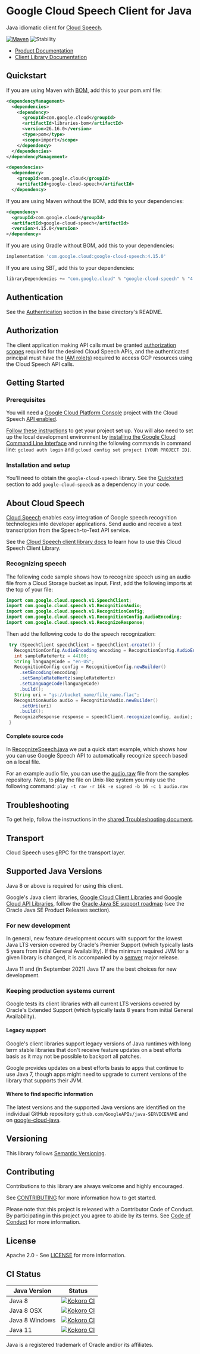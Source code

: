 # Google Cloud Speech Client for Java

Java idiomatic client for [Cloud Speech][product-docs].

[![Maven][maven-version-image]][maven-version-link]
![Stability][stability-image]

- [Product Documentation][product-docs]
- [Client Library Documentation][javadocs]


## Quickstart


If you are using Maven with [BOM][libraries-bom], add this to your pom.xml file:

```xml
<dependencyManagement>
  <dependencies>
    <dependency>
      <groupId>com.google.cloud</groupId>
      <artifactId>libraries-bom</artifactId>
      <version>26.16.0</version>
      <type>pom</type>
      <scope>import</scope>
    </dependency>
  </dependencies>
</dependencyManagement>

<dependencies>
  <dependency>
    <groupId>com.google.cloud</groupId>
    <artifactId>google-cloud-speech</artifactId>
  </dependency>
```

If you are using Maven without the BOM, add this to your dependencies:

<!-- {x-version-update-start:google-cloud-speech:released} -->

```xml
<dependency>
  <groupId>com.google.cloud</groupId>
  <artifactId>google-cloud-speech</artifactId>
  <version>4.15.0</version>
</dependency>
```

If you are using Gradle without BOM, add this to your dependencies:

```Groovy
implementation 'com.google.cloud:google-cloud-speech:4.15.0'
```

If you are using SBT, add this to your dependencies:

```Scala
libraryDependencies += "com.google.cloud" % "google-cloud-speech" % "4.15.0"
```
<!-- {x-version-update-end} -->

## Authentication

See the [Authentication][authentication] section in the base directory's README.

## Authorization

The client application making API calls must be granted [authorization scopes][auth-scopes] required for the desired Cloud Speech APIs, and the authenticated principal must have the [IAM role(s)][predefined-iam-roles] required to access GCP resources using the Cloud Speech API calls.

## Getting Started

### Prerequisites

You will need a [Google Cloud Platform Console][developer-console] project with the Cloud Speech [API enabled][enable-api].

[Follow these instructions][create-project] to get your project set up. You will also need to set up the local development environment by
[installing the Google Cloud Command Line Interface][cloud-cli] and running the following commands in command line:
`gcloud auth login` and `gcloud config set project [YOUR PROJECT ID]`.

### Installation and setup

You'll need to obtain the `google-cloud-speech` library.  See the [Quickstart](#quickstart) section
to add `google-cloud-speech` as a dependency in your code.

## About Cloud Speech


[Cloud Speech][product-docs] enables easy integration of Google speech recognition technologies into developer applications. Send audio and receive a text transcription from the Speech-to-Text API service.

See the [Cloud Speech client library docs][javadocs] to learn how to
use this Cloud Speech Client Library.


### Recognizing speech
The following code sample shows how to recognize speech using an audio file from a Cloud Storage bucket as input.
First, add the following imports at the top of your file:

```java
import com.google.cloud.speech.v1.SpeechClient;
import com.google.cloud.speech.v1.RecognitionAudio;
import com.google.cloud.speech.v1.RecognitionConfig;
import com.google.cloud.speech.v1.RecognitionConfig.AudioEncoding;
import com.google.cloud.speech.v1.RecognizeResponse;
```
Then add the following code to do the speech recognization:
```java
 try (SpeechClient speechClient = SpeechClient.create()) {
   RecognitionConfig.AudioEncoding encoding = RecognitionConfig.AudioEncoding.FLAC;
   int sampleRateHertz = 44100;
   String languageCode = "en-US";
   RecognitionConfig config = RecognitionConfig.newBuilder()
     .setEncoding(encoding)
     .setSampleRateHertz(sampleRateHertz)
     .setLanguageCode(languageCode)
     .build();
   String uri = "gs://bucket_name/file_name.flac";
   RecognitionAudio audio = RecognitionAudio.newBuilder()
     .setUri(uri)
     .build();
   RecognizeResponse response = speechClient.recognize(config, audio);
 }
```

#### Complete source code

In [RecognizeSpeech.java](https://github.com/googleapis/google-cloud-java/blob/master/google-cloud-examples/src/main/java/com/google/cloud/examples/speech/snippets/RecognizeSpeech.java) we put a quick start example, which shows how you can use Google Speech API to automatically recognize speech based on a local file.

For an example audio file, you can use the [audio.raw](https://github.com/GoogleCloudPlatform/java-docs-samples/blob/master/speech/cloud-client/resources/audio.raw) file from the samples repository.
Note, to play the file on Unix-like system you may use the following command: `play -t raw -r 16k -e signed -b 16 -c 1 audio.raw`




## Troubleshooting

To get help, follow the instructions in the [shared Troubleshooting document][troubleshooting].

## Transport

Cloud Speech uses gRPC for the transport layer.

## Supported Java Versions

Java 8 or above is required for using this client.

Google's Java client libraries,
[Google Cloud Client Libraries][cloudlibs]
and
[Google Cloud API Libraries][apilibs],
follow the
[Oracle Java SE support roadmap][oracle]
(see the Oracle Java SE Product Releases section).

### For new development

In general, new feature development occurs with support for the lowest Java
LTS version covered by  Oracle's Premier Support (which typically lasts 5 years
from initial General Availability). If the minimum required JVM for a given
library is changed, it is accompanied by a [semver][semver] major release.

Java 11 and (in September 2021) Java 17 are the best choices for new
development.

### Keeping production systems current

Google tests its client libraries with all current LTS versions covered by
Oracle's Extended Support (which typically lasts 8 years from initial
General Availability).

#### Legacy support

Google's client libraries support legacy versions of Java runtimes with long
term stable libraries that don't receive feature updates on a best efforts basis
as it may not be possible to backport all patches.

Google provides updates on a best efforts basis to apps that continue to use
Java 7, though apps might need to upgrade to current versions of the library
that supports their JVM.

#### Where to find specific information

The latest versions and the supported Java versions are identified on
the individual GitHub repository `github.com/GoogleAPIs/java-SERVICENAME`
and on [google-cloud-java][g-c-j].

## Versioning


This library follows [Semantic Versioning](http://semver.org/).



## Contributing


Contributions to this library are always welcome and highly encouraged.

See [CONTRIBUTING][contributing] for more information how to get started.

Please note that this project is released with a Contributor Code of Conduct. By participating in
this project you agree to abide by its terms. See [Code of Conduct][code-of-conduct] for more
information.


## License

Apache 2.0 - See [LICENSE][license] for more information.

## CI Status

Java Version | Status
------------ | ------
Java 8 | [![Kokoro CI][kokoro-badge-image-2]][kokoro-badge-link-2]
Java 8 OSX | [![Kokoro CI][kokoro-badge-image-3]][kokoro-badge-link-3]
Java 8 Windows | [![Kokoro CI][kokoro-badge-image-4]][kokoro-badge-link-4]
Java 11 | [![Kokoro CI][kokoro-badge-image-5]][kokoro-badge-link-5]

Java is a registered trademark of Oracle and/or its affiliates.

[product-docs]: https://cloud.google.com/speech-to-text/docs/
[javadocs]: https://cloud.google.com/java/docs/reference/google-cloud-speech/latest/overview
[kokoro-badge-image-1]: http://storage.googleapis.com/cloud-devrel-public/java/badges/google-cloud-java/java7.svg
[kokoro-badge-link-1]: http://storage.googleapis.com/cloud-devrel-public/java/badges/google-cloud-java/java7.html
[kokoro-badge-image-2]: http://storage.googleapis.com/cloud-devrel-public/java/badges/google-cloud-java/java8.svg
[kokoro-badge-link-2]: http://storage.googleapis.com/cloud-devrel-public/java/badges/google-cloud-java/java8.html
[kokoro-badge-image-3]: http://storage.googleapis.com/cloud-devrel-public/java/badges/google-cloud-java/java8-osx.svg
[kokoro-badge-link-3]: http://storage.googleapis.com/cloud-devrel-public/java/badges/google-cloud-java/java8-osx.html
[kokoro-badge-image-4]: http://storage.googleapis.com/cloud-devrel-public/java/badges/google-cloud-java/java8-win.svg
[kokoro-badge-link-4]: http://storage.googleapis.com/cloud-devrel-public/java/badges/google-cloud-java/java8-win.html
[kokoro-badge-image-5]: http://storage.googleapis.com/cloud-devrel-public/java/badges/google-cloud-java/java11.svg
[kokoro-badge-link-5]: http://storage.googleapis.com/cloud-devrel-public/java/badges/google-cloud-java/java11.html
[stability-image]: https://img.shields.io/badge/stability-stable-green
[maven-version-image]: https://img.shields.io/maven-central/v/com.google.cloud/google-cloud-speech.svg
[maven-version-link]: https://central.sonatype.com/artifact/com.google.cloud/google-cloud-speech/4.14.0
[authentication]: https://github.com/googleapis/google-cloud-java#authentication
[auth-scopes]: https://developers.google.com/identity/protocols/oauth2/scopes
[predefined-iam-roles]: https://cloud.google.com/iam/docs/understanding-roles#predefined_roles
[iam-policy]: https://cloud.google.com/iam/docs/overview#cloud-iam-policy
[developer-console]: https://console.developers.google.com/
[create-project]: https://cloud.google.com/resource-manager/docs/creating-managing-projects
[cloud-cli]: https://cloud.google.com/cli
[troubleshooting]: https://github.com/googleapis/google-cloud-java/blob/main/TROUBLESHOOTING.md
[contributing]: https://github.com/googleapis/google-cloud-java/blob/main/CONTRIBUTING.md
[code-of-conduct]: https://github.com/googleapis/google-cloud-java/blob/main/CODE_OF_CONDUCT.md#contributor-code-of-conduct
[license]: https://github.com/googleapis/google-cloud-java/blob/main/LICENSE

[enable-api]: https://console.cloud.google.com/flows/enableapi?apiid=speech.googleapis.com
[libraries-bom]: https://github.com/GoogleCloudPlatform/cloud-opensource-java/wiki/The-Google-Cloud-Platform-Libraries-BOM
[shell_img]: https://gstatic.com/cloudssh/images/open-btn.png

[semver]: https://semver.org/
[cloudlibs]: https://cloud.google.com/apis/docs/client-libraries-explained
[apilibs]: https://cloud.google.com/apis/docs/client-libraries-explained#google_api_client_libraries
[oracle]: https://www.oracle.com/java/technologies/java-se-support-roadmap.html
[g-c-j]: http://github.com/googleapis/google-cloud-java
